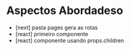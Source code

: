 # Aspectos Abordadeso

- [next] pasta pages gera as rotas
- [react] primeiro componente
- [react] componente usando props.children
